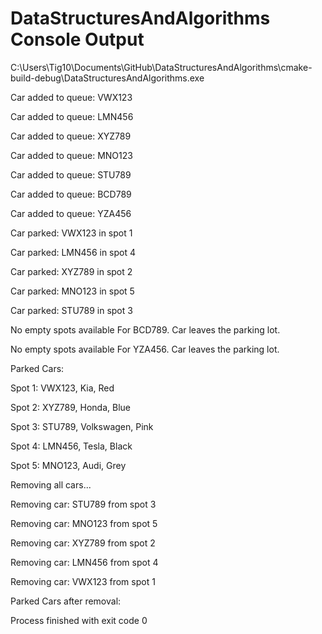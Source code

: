 # DataStructuresAndAlgorithms Console Output

C:\Users\Tig10\Documents\GitHub\DataStructuresAndAlgorithms\cmake-build-debug\DataStructuresAndAlgorithms.exe

Car added to queue: VWX123

Car added to queue: LMN456

Car added to queue: XYZ789

Car added to queue: MNO123

Car added to queue: STU789

Car added to queue: BCD789

Car added to queue: YZA456

Car parked: VWX123 in spot 1

Car parked: LMN456 in spot 4

Car parked: XYZ789 in spot 2

Car parked: MNO123 in spot 5

Car parked: STU789 in spot 3

No empty spots available For BCD789. Car leaves the parking lot.

No empty spots available For YZA456. Car leaves the parking lot.

Parked Cars:

Spot 1: VWX123, Kia, Red

Spot 2: XYZ789, Honda, Blue

Spot 3: STU789, Volkswagen, Pink

Spot 4: LMN456, Tesla, Black

Spot 5: MNO123, Audi, Grey

Removing all cars...

Removing car: STU789 from spot 3

Removing car: MNO123 from spot 5

Removing car: XYZ789 from spot 2

Removing car: LMN456 from spot 4

Removing car: VWX123 from spot 1

Parked Cars after removal:

Process finished with exit code 0
